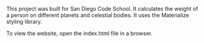 This project was built for San Diego Code School. It calculates the weight of a person on different planets and celestial bodies. It uses the Materialize styling library.

To view the website, open the index.html file in a browser.
